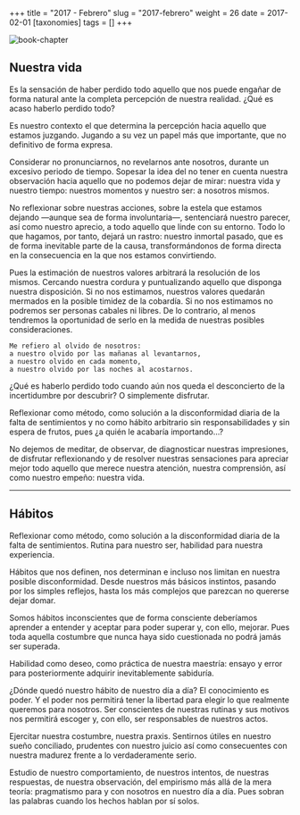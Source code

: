 +++
title = "2017 - Febrero"
slug = "2017-febrero"
weight = 26
date = 2017-02-01
[taxonomies]
tags = []
+++

![book-chapter](/images/book/oeur/24.jpg)

## Nuestra vida

Es la sensación de haber perdido todo aquello que nos puede engañar de forma natural ante la completa percepción de nuestra realidad. ¿Qué es acaso haberlo perdido todo?

Es nuestro contexto el que determina la percepción hacia aquello que estamos juzgando. Jugando a su vez un papel más que importante, que no definitivo de forma expresa.

Considerar no pronunciarnos, no revelarnos ante nosotros, durante un excesivo periodo de tiempo. Sopesar la idea del no tener en cuenta nuestra observación hacia aquello que no podemos dejar de mirar: nuestra vida y nuestro tiempo: nuestros momentos y nuestro ser: a nosotros mismos.

No reflexionar sobre nuestras acciones, sobre la estela que estamos dejando —aunque sea de forma involuntaria—, sentenciará nuestro parecer, así como nuestro aprecio, a todo aquello que linde con su entorno. Todo lo que hagamos, por tanto, dejará un rastro: nuestro inmortal pasado, que es de forma inevitable parte de la causa, transformándonos de forma directa en la consecuencia en la que nos estamos convirtiendo.

Pues la estimación de nuestros valores arbitrará la resolución de los mismos. Cercando nuestra cordura y puntualizando aquello que disponga nuestra disposición. Si no nos estimamos, nuestros valores quedarán mermados en la posible timidez de la cobardía. Si no nos estimamos no podremos ser personas cabales ni libres. De lo contrario, al menos tendremos la oportunidad de serlo en la medida de nuestras posibles consideraciones.
```
Me refiero al olvido de nosotros:
a nuestro olvido por las mañanas al levantarnos,
a nuestro olvido en cada momento,
a nuestro olvido por las noches al acostarnos.
```
¿Qué es haberlo perdido todo cuando aún nos queda el desconcierto de la incertidumbre por descubrir? O simplemente disfrutar.

Reflexionar como método, como solución a la disconformidad diaria de la falta de sentimientos y no como hábito arbitrario sin responsabilidades y sin espera de frutos, pues ¿a quién le acabaría importando...?

No dejemos de meditar, de observar, de diagnosticar nuestras impresiones, de disfrutar reflexionando y de resolver nuestras sensaciones para apreciar mejor todo aquello que merece nuestra atención, nuestra comprensión, así como nuestro empeño: nuestra vida.

---

## Hábitos

Reflexionar como método, como solución a la disconformidad diaria de la falta de sentimientos. Rutina para nuestro ser, habilidad para nuestra experiencia.

Hábitos que nos definen, nos determinan e incluso nos limitan en nuestra posible disconformidad. Desde nuestros más básicos instintos, pasando por los simples reflejos, hasta los más complejos que parezcan no quererse dejar domar.

Somos hábitos inconscientes que de forma consciente deberíamos aprender a entender y aceptar para poder superar y, con ello, mejorar. Pues toda aquella costumbre que nunca haya sido cuestionada no podrá jamás ser superada.

Habilidad como deseo, como práctica de nuestra maestría: ensayo y error para posteriormente adquirir inevitablemente sabiduría.

¿Dónde quedó nuestro hábito de nuestro día a día? El conocimiento es poder. Y el poder nos permitirá tener la libertad para elegir lo que realmente queremos para nosotros. Ser conscientes de nuestras rutinas y sus motivos nos permitirá escoger y, con ello, ser responsables de nuestros actos.

Ejercitar nuestra costumbre, nuestra praxis. Sentirnos útiles en nuestro sueño conciliado, prudentes con nuestro juicio así como consecuentes con nuestra madurez frente a lo verdaderamente serio.

Estudio de nuestro comportamiento, de nuestros intentos, de nuestras respuestas, de nuestra observación, del empirismo más allá de la mera teoría: pragmatismo para y con nosotros en nuestro día a día. Pues sobran las palabras cuando los hechos hablan por sí solos.
